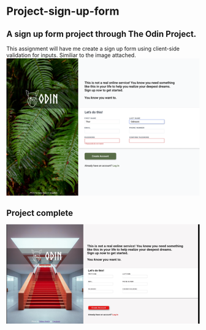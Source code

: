 ﻿# Project-sign-up-form
## A sign up form project through The Odin Project.
This assignment will have me create a sign up form using client-side validation for inputs.
Similiar to the image attached. 
![Project Example](sign-up-form.png)
## Project complete
![Project Complete](project-finished.jpg)

